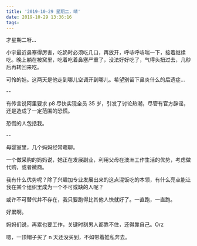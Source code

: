```yaml
---
title: '2019-10-29 星期二，晴'
date: 2019-10-29 13:36:16
tags:
---
```


才星期二呀...

小宇最近鼻塞得厉害，吃奶时必须吃几口，再放开，呼哧呼哧喘一下，接着继续吃。晚上躺在被窝里，吃着吃着鼻塞严重了，没法好好吃了，气得头扭过去，几秒后再转回来吃。

可怜的娃。这两天是他走到哪儿空调开到哪儿。希望别留下鼻炎什么的后遗症...

--

有传言说阿里要求 p8 尽快实现全员 35 岁，引发了讨论热潮，尽管有官方辟谣，还是造成了一定范围的恐慌。

恐慌的人包括我。

--

母婴室里，几个妈妈经常瞎聊。

一个做采购的妈妈说，她正在发展副业，利用父母在澳洲工作生活的优势，考虑做代购，或者微商。

我有什么优势呢？除了兴趣加专业发展出来的这点混饭吃的本领，有什么亮点能让我在某个组织里成为一个不可或缺的人呢？

或许不可替代并不存在，我只要跑得比其他人快就好了。一直跑，一直跑。

好累啊。

妈妈们说，再累也要工作，关键时刻男人都靠不住，还得靠自己。Orz

嗯，一顶帽子买了 n 天还没买到，不如带着娃私奔去。





